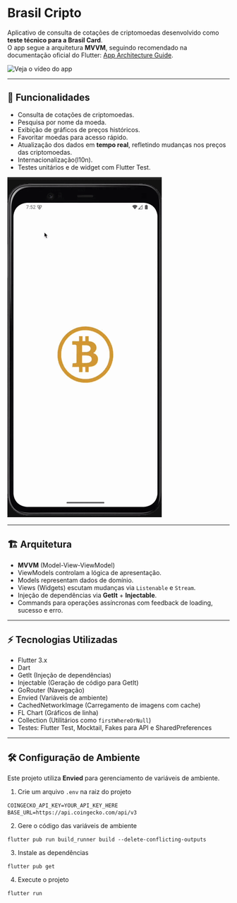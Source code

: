 # Brasil Cripto

Aplicativo de consulta de cotações de criptomoedas desenvolvido como **teste técnico para a Brasil Card**.  
O app segue a arquitetura **MVVM**, seguindo recomendado na documentação oficial do Flutter: [App Architecture Guide](https://docs.flutter.dev/app-architecture).


![Veja o vídeo do app](docs/video.gif)

---

## 🚀 Funcionalidades

- Consulta de cotações de criptomoedas.
- Pesquisa por nome da moeda.
- Exibição de gráficos de preços históricos.
- Favoritar moedas para acesso rápido.
- Atualização dos dados em **tempo real**, refletindo mudanças nos preços das criptomoedas.
- Internacionalização(l10n).
- Testes unitários e de widget com Flutter Test.

![Teste de integração](docs/integration_test.gif)

---

## 🏗 Arquitetura

- **MVVM** (Model-View-ViewModel)
- ViewModels controlam a lógica de apresentação.
- Models representam dados de domínio.
- Views (Widgets) escutam mudanças via `Listenable` e `Stream`.
- Injeção de dependências via **GetIt** + **Injectable**.
- Commands para operações assíncronas com feedback de loading, sucesso e erro.

---

## ⚡ Tecnologias Utilizadas

- Flutter 3.x
- Dart
- GetIt (Injeção de dependências)
- Injectable (Geração de código para GetIt)
- GoRouter (Navegação)
- Envied (Variáveis de ambiente)
- CachedNetworkImage (Carregamento de imagens com cache)
- FL Chart (Gráficos de linha)
- Collection (Utilitários como `firstWhereOrNull`)
- Testes: Flutter Test, Mocktail, Fakes para API e SharedPreferences

---

## 🛠 Configuração de Ambiente

Este projeto utiliza **Envied** para gerenciamento de variáveis de ambiente.  

1. Crie um arquivo `.env` na raiz do projeto

```env
COINGECKO_API_KEY=YOUR_API_KEY_HERE
BASE_URL=https://api.coingecko.com/api/v3
```

2. Gere o código das variáveis de ambiente

```env
flutter pub run build_runner build --delete-conflicting-outputs
```

3. Instale as dependências

```env
flutter pub get
```

4. Execute o projeto

```env
flutter run
```


